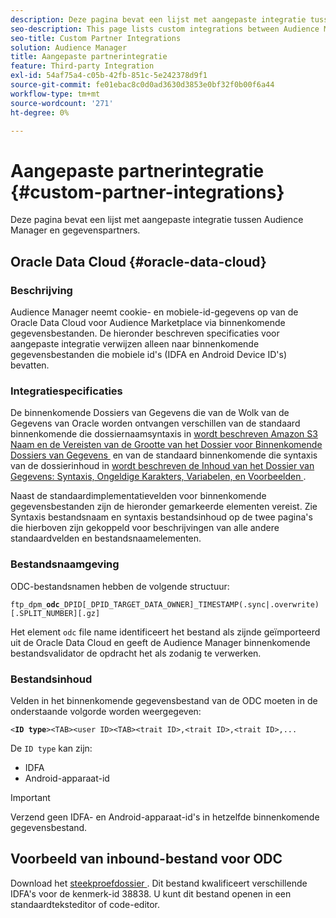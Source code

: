 ```yaml
---
description: Deze pagina bevat een lijst met aangepaste integratie tussen Audience Manager en gegevenspartners.
seo-description: This page lists custom integrations between Audience Manager and data partners.
seo-title: Custom Partner Integrations
solution: Audience Manager
title: Aangepaste partnerintegratie
feature: Third-party Integration
exl-id: 54af75a4-c05b-42fb-851c-5e242378d9f1
source-git-commit: fe01ebac8c0d0ad3630d3853e0bf32f0b00f6a44
workflow-type: tm+mt
source-wordcount: '271'
ht-degree: 0%

---
```


# Aangepaste partnerintegratie {#custom-partner-integrations}

Deze pagina bevat een lijst met aangepaste integratie tussen Audience Manager en gegevenspartners.

## Oracle Data Cloud {#oracle-data-cloud}

### Beschrijving

Audience Manager neemt cookie- en mobiele-id-gegevens op van de Oracle Data Cloud voor Audience Marketplace via binnenkomende gegevensbestanden. De hieronder beschreven specificaties voor aangepaste integratie verwijzen alleen naar binnenkomende gegevensbestanden die mobiele id&#39;s (IDFA en Android Device ID&#39;s) bevatten.

### Integratiespecificaties

De binnenkomende Dossiers van Gegevens die van de Wolk van de Gegevens van Oracle worden ontvangen verschillen van de standaard binnenkomende die dossiernaamsyntaxis in [&#x200B; wordt beschreven Amazon S3 Naam en de Vereisten van de Grootte van het Dossier voor Binnenkomende Dossiers van Gegevens &#x200B;](/help/using/integration/sending-audience-data/batch-data-transfer-explained/inbound-s3-filenames.md) en van de standaard binnenkomende die syntaxis van de dossierinhoud in [&#x200B; wordt beschreven de Inhoud van het Dossier van Gegevens: Syntaxis, Ongeldige Karakters, Variabelen, en Voorbeelden &#x200B;](/help/using/integration/sending-audience-data/batch-data-transfer-explained/inbound-file-contents.md).

Naast de standaardimplementatievelden voor binnenkomende gegevensbestanden zijn de hieronder gemarkeerde elementen vereist. Zie Syntaxis bestandsnaam en syntaxis bestandsinhoud op de twee pagina&#39;s die hierboven zijn gekoppeld voor beschrijvingen van alle andere standaardvelden en bestandsnaamelementen.

### Bestandsnaamgeving

ODC-bestandsnamen hebben de volgende structuur:

`ftp_dpm_`**`odc`**`_DPID[_DPID_TARGET_DATA_OWNER]_TIMESTAMP(.sync|.overwrite)[.SPLIT_NUMBER][.gz]`

Het element `odc` file name identificeert het bestand als zijnde geïmporteerd uit de Oracle Data Cloud en geeft de Audience Manager binnenkomende bestandsvalidator de opdracht het als zodanig te verwerken.

### Bestandsinhoud

Velden in het binnenkomende gegevensbestand van de ODC moeten in de onderstaande volgorde worden weergegeven:

`<`**`ID type`**`><TAB><user ID><TAB><trait ID>,<trait ID>,<trait ID>,...`

De `ID type` kan zijn:

* IDFA
* Android-apparaat-id

>[!IMPORTANT]
>
>Verzend geen IDFA- en Android-apparaat-id&#39;s in hetzelfde binnenkomende gegevensbestand.

## Voorbeeld van inbound-bestand voor ODC

Download het [&#x200B; steekproefdossier &#x200B;](/help/using/integration/assets/ftp_dpm_odc_12345_1556223815.sync). Dit bestand kwalificeert verschillende IDFA&#39;s voor de kenmerk-id 38838. U kunt dit bestand openen in een standaardteksteditor of code-editor.
